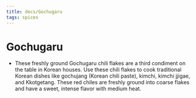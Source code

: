 ```yaml
---
title: docs/Gochugaru
tags: spices
---
```


# Gochugaru
- These freshly ground Gochugaru chili flakes are a third condiment on the table in Korean houses. Use these chili flakes to cook traditional Korean dishes like gochujang (Korean chili paste), kimchi, kimchi jjigae, and Kkotgetang. These red chiles are freshly ground into coarse flakes and have a sweet, intense flavor with medium heat.
